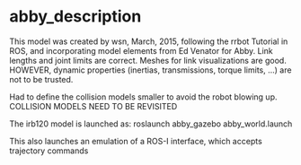 # abby_description

This model was created by wsn, March, 2015, following the rrbot Tutorial in ROS, and incorporating
model elements from Ed Venator for Abby.  Link lengths and joint limits are correct.  Meshes for link visualizations are good.
HOWEVER, dynamic properties (inertias, transmissions, torque limits, ...) are not to be trusted.

Had to define the collision models smaller to avoid the robot blowing up.  COLLISION MODELS NEED TO BE REVISITED

The irb120 model is launched as: roslaunch abby_gazebo abby_world.launch

This also launches an emulation of a ROS-I interface, which accepts trajectory commands
    
